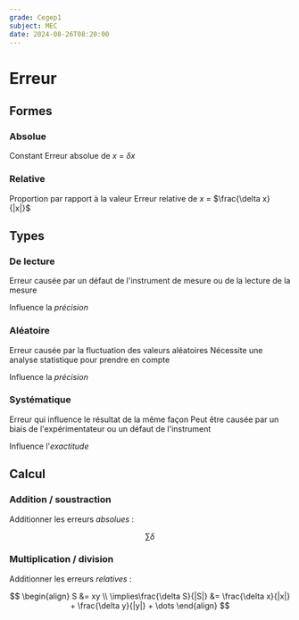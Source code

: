 ```yaml
---
grade: Cegep1
subject: MEC
date: 2024-08-26T08:20:00
---
```


# Erreur

## Formes

### Absolue

Constant
Erreur absolue de $x$ = $\delta x$

### Relative

Proportion par rapport à la valeur
Erreur relative de $x$ = $\frac{\delta x}{|x|}$

## Types

### De lecture

Erreur causée par un défaut de l'instrument de mesure ou de la lecture de la mesure

Influence la *précision*

### Aléatoire

Erreur causée par la fluctuation des valeurs aléatoires
Nécessite une analyse statistique pour prendre en compte

Influence la *précision*

### Systématique

Erreur qui influence le résultat de la même façon
Peut être causée par un biais de l'expérimentateur ou un défaut de l'instrument

Influence l'*exactitude*

## Calcul

### Addition / soustraction

Additionner les erreurs *absolues* :

$$\sum \delta$$

### Multiplication / division

Additionner les erreurs *relatives* :

$$
\begin{align}
S &= xy \\
\implies\frac{\delta S}{|S|} &= \frac{\delta x}{|x|} + \frac{\delta y}{|y|} + \dots
\end{align}
$$

